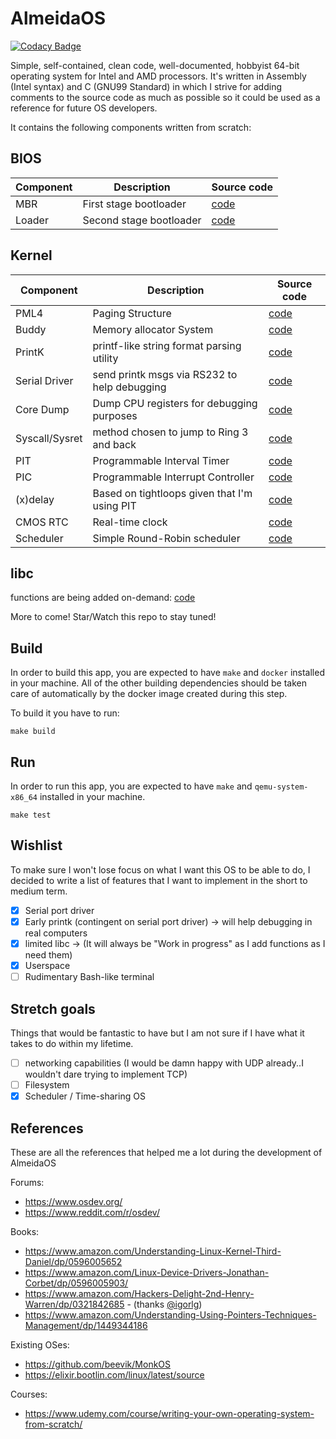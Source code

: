 # AlmeidaOS

[![Codacy Badge](https://api.codacy.com/project/badge/Grade/6b347fd89f044178aa0638d43a03c3c3)](https://app.codacy.com/gh/PauloMigAlmeida/AlmeidaOS?utm_source=github.com&utm_medium=referral&utm_content=PauloMigAlmeida/AlmeidaOS&utm_campaign=Badge_Grade_Settings)


Simple, self-contained, clean code, well-documented, hobbyist 64-bit operating system for Intel and AMD processors. It's written in Assembly (Intel syntax) and C (GNU99 Standard) in which I strive for adding comments to the source code as much as possible so it could be used as a reference for future OS developers.

It contains the following components written from scratch:

## BIOS
| Component | Description | Source code |
| --- | ----------- | ----------- |
| MBR | First stage bootloader | [code](src/boot/mbr.asm) |
| Loader | Second stage bootloader | [code](src/boot/loader.asm) |


## Kernel
| Component | Description | Source code |
| --- | ----------- | ----------- |
| PML4 | Paging Structure | [code](src/kernel/mm/page.c) |
| Buddy | Memory allocator System | [code](src/kernel/mm/buddy.c) |
| PrintK | printf-like string format parsing utility | [code](src/kernel/lib/printk.c) |
| Serial Driver | send printk msgs via RS232 to help debugging | [code](src/kernel/device/serial.c) |
| Core Dump | Dump CPU registers for debugging purposes  | [code](src/kernel/debug/coredump.c) |
| Syscall/Sysret | method chosen to jump to Ring 3 and back | [code](src/kernel/syscall) |
| PIT | Programmable Interval Timer | [code](src/kernel/arch/pit.c) |
| PIC | Programmable Interrupt Controller | [code](src/kernel/arch/pic.c) |
| (x)delay | Based on tightloops given that I'm using PIT | [code](src/kernel/time/delay.c) |
| CMOS RTC | Real-time clock | [code](src/kernel/arch/cmos.c) |
| Scheduler | Simple Round-Robin scheduler | [code](src/kernel/task/scheduler.c) |

## libc
functions are being added on-demand:  [code](src/libc)

More to come! Star/Watch this repo to stay tuned!

## Build
In order to build this app, you are expected to have `make` and `docker` installed in your machine. All of the other building dependencies should be taken care of automatically by the docker image created during this step.

To build it you have to run:

```{shell}
make build
```

## Run
In order to run this app, you are expected to have `make` and `qemu-system-x86_64` installed in your machine.

```{shell}
make test
```

## Wishlist
To make sure I won't lose focus on what I want this OS to be able to do, I decided to write a list of features
that I want to implement in the short to medium term.

- [X] Serial port driver
- [X] Early printk (contingent on serial port driver) -> will help debugging in real computers
- [X] limited libc -> (It will always be "Work in progress" as I add functions as I need them)
- [X] Userspace
- [ ] Rudimentary Bash-like terminal

## Stretch goals
Things that would be fantastic to have but I am not sure if I have what it takes to do within my lifetime.

- [ ] networking capabilities (I would be damn happy with UDP already..I wouldn't dare trying to implement TCP)
- [ ] Filesystem
- [X] Scheduler / Time-sharing OS

## References
These are all the references that helped me a lot during the development of AlmeidaOS

Forums:
- https://www.osdev.org/
- https://www.reddit.com/r/osdev/

Books:
- https://www.amazon.com/Understanding-Linux-Kernel-Third-Daniel/dp/0596005652
- https://www.amazon.com/Linux-Device-Drivers-Jonathan-Corbet/dp/0596005903/
- https://www.amazon.com/Hackers-Delight-2nd-Henry-Warren/dp/0321842685 - (thanks [@igorlg](https://github.com/igorlg))
- https://www.amazon.com/Understanding-Using-Pointers-Techniques-Management/dp/1449344186 

Existing OSes:
- https://github.com/beevik/MonkOS
- https://elixir.bootlin.com/linux/latest/source

Courses:
- https://www.udemy.com/course/writing-your-own-operating-system-from-scratch/
